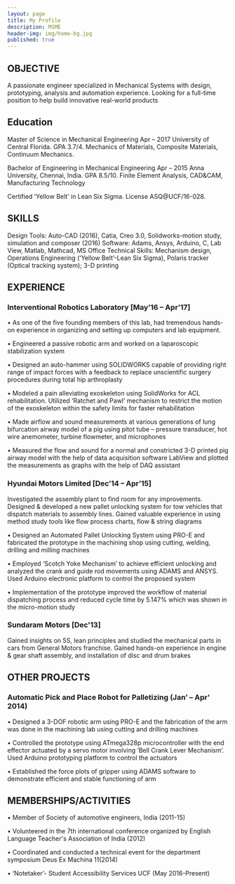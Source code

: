 ```yaml
---
layout: page
title: My Profile
description: MSME
header-img: img/home-bg.jpg
published: true
---
```

## OBJECTIVE
A passionate engineer specialized in Mechanical Systems with design, prototyping, analysis and automation experience. Looking for a full-time position to help build innovative real-world products  

## Education 
Master of Science in Mechanical Engineering 	Apr – 2017 
University of Central Florida. GPA 3.7/4. Mechanics of Materials, Composite Materials, Continuum Mechanics. 

Bachelor of Engineering in Mechanical Engineering 	Apr – 2015 
Anna University, Chennai, India. GPA 8.5/10. Finite Element Analysis, CAD&CAM, Manufacturing Technology 

Certified ‘Yellow Belt’ in Lean Six Sigma. License ASQ@UCF/16-028.                                                                                                                                                                                                                                 
## SKILLS
Design Tools: Auto-CAD (2016), Catia, Creo 3.0, Solidworks-motion study, simulation and composer (2016)
Software: Adams, Ansys, Arduino, C, Lab View, Matlab, Mathcad, MS Office
Technical Skills: Mechanism design, Operations Engineering (‘Yellow Belt’-Lean Six Sigma), Polaris tracker (Optical tracking system); 3-D printing 

## EXPERIENCE
### Interventional Robotics Laboratory	[May’16 – Apr’17]
•	As one of the five founding members of this lab, had tremendous hands-on experience in organizing and setting up computers and lab equipment.

•	Engineered a passive robotic arm and worked on a laparoscopic stabilization system

•	Designed an auto-hammer using SOLIDWORKS capable of providing right range of impact forces with a feedback to replace unscientific surgery procedures during total hip arthroplasty

•	Modeled a pain alleviating exoskeleton using SolidWorks for ACL rehabilitation. Utilized ‘Ratchet and Pawl’ mechanism to restrict the motion of the exoskeleton within the safety limits for faster rehabilitation

•	Made airflow and sound measurements at various generations of lung bifurcation airway model of a pig using pitot tube – pressure transducer, hot wire anemometer, turbine flowmeter, and microphones

•	Measured the flow and sound for a normal and constricted 3-D printed pig airway model with the help of data acquisition software LabView and plotted the measurements as graphs with the help of DAQ assistant

### Hyundai Motors Limited	[Dec’14 – Apr’15]
Investigated the assembly plant to find room for any improvements. Designed & developed a new pallet unlocking system for tow vehicles that dispatch materials to assembly lines. Gained valuable experience in using method study tools like flow process charts, flow & string diagrams

•	Designed an Automated Pallet Unlocking System using PRO-E and fabricated the prototype in the machining shop using cutting, welding, drilling and milling machines

•	Employed ‘Scotch Yoke Mechanism’ to achieve efficient unlocking and analyzed the crank and guide rod movements using ADAMS and ANSYS. Used Arduino electronic platform to control the proposed system

•	Implementation of the prototype improved the workflow of material dispatching process and reduced cycle time by 5.147% which was shown in the micro-motion study

### Sundaram Motors	[Dec'13]
Gained insights on 5S, lean principles and studied the mechanical parts in cars from General Motors franchise. Gained hands-on experience in engine & gear shaft assembly, and installation of disc and drum brakes

## OTHER PROJECTS
### Automatic Pick and Place Robot for Palletizing (Jan’ – Apr’ 2014)
•	Designed a 3-DOF robotic arm using PRO-E and the fabrication of the arm was done in the machining lab using cutting and drilling machines 

•	Controlled the prototype using ATmega328p microcontroller with the end effector actuated by a servo motor involving ‘Bell Crank Lever Mechanism’. Used Arduino prototyping platform to control the actuators 

•	Established the force plots of gripper using ADAMS software to demonstrate efficient and stable functioning of arm 

## MEMBERSHIPS/ACTIVITIES
•	Member of Society of automotive engineers, India (2011-15)

•	Volunteered in the 7th international conference organized by English Language Teacher's Association of India (2012)

•	Coordinated and conducted a technical event for the department symposium Deus Ex Machina 11(2014)

•	‘Notetaker’- Student Accessibility Services UCF (May 2016-Present)
